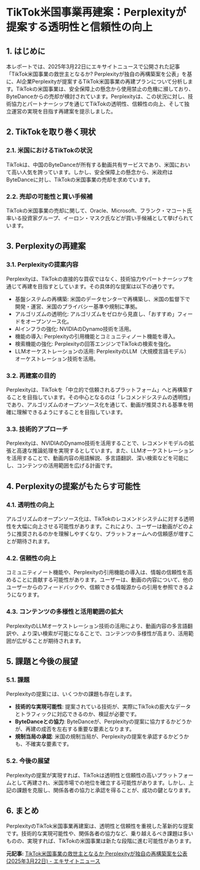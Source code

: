 # TikTok米国事業再建案：Perplexityが提案する透明性と信頼性の向上

## 1. はじめに

本レポートでは、2025年3月22日にエキサイトニュースで公開された記事「TikTok米国事業の救世主となるか? Perplexityが独自の再構築案を公表」を基に、AI企業Perplexityが提案するTikTok米国事業の再建プランについて分析します。TikTokの米国事業は、安全保障上の懸念から使用禁止の危機に瀕しており、ByteDanceからの売却が検討されています。Perplexityは、この状況に対し、技術協力とパートナーシップを通じてTikTokの透明性、信頼性の向上、そして独立運営の実現を目指す再建案を提示しました。

## 2. TikTokを取り巻く現状

### 2.1. 米国におけるTikTokの状況

TikTokは、中国のByteDanceが所有する動画共有サービスであり、米国において高い人気を誇っています。しかし、安全保障上の懸念から、米政府はByteDanceに対し、TikTokの米国事業の売却を求めています。

### 2.2. 売却の可能性と買い手候補

TikTokの米国事業の売却に関して、Oracle、Microsoft、フランク・マコート氏率いる投資家グループ、イーロン・マスク氏などが買い手候補として挙げられています。

## 3. Perplexityの再建案

### 3.1. Perplexityの提案内容

Perplexityは、TikTokの直接的な買収ではなく、技術協力やパートナーシップを通じて再建を目指すとしています。その具体的な提案は以下の通りです。

* 基盤システムの再構築: 米国のデータセンターで再構築し、米国の監督下で開発・運営、米国のプライバシー基準や規制に準拠。
* アルゴリズムの透明化: アルゴリズムをゼロから見直し、「おすすめ」フィードをオープンソース化。
* AIインフラの強化: NVIDIAのDynamo技術を活用。
* 機能の導入: Perplexityの引用機能とコミュニティノート機能を導入。
* 検索機能の強化: Perplexityの回答エンジンでTikTokの検索を強化。
* LLMオーケストレーションの活用: PerplexityのLLM（大規模言語モデル）オーケストレーション技術を活用。

### 3.2. 再建案の目的

Perplexityは、TikTokを「中立的で信頼されるプラットフォーム」へと再構築することを目指しています。その中心となるのは「レコメンドシステムの透明性」であり、アルゴリズムのオープンソース化を通じて、動画が推奨される基準を明確に理解できるようにすることを目指しています。

### 3.3. 技術的アプローチ

Perplexityは、NVIDIAのDynamo技術を活用することで、レコメンドモデルの拡張と高速な推論処理を実現するとしています。また、LLMオーケストレーションを活用することで、動画内容の用語解説、多言語翻訳、深い検索などを可能にし、コンテンツの活用範囲を広げる計画です。

## 4. Perplexityの提案がもたらす可能性

### 4.1. 透明性の向上

アルゴリズムのオープンソース化は、TikTokのレコメンドシステムに対する透明性を大幅に向上させる可能性があります。これにより、ユーザーは動画がどのように推奨されるのかを理解しやすくなり、プラットフォームへの信頼感が増すことが期待されます。

### 4.2. 信頼性の向上

コミュニティノート機能や、Perplexityの引用機能の導入は、情報の信頼性を高めることに貢献する可能性があります。ユーザーは、動画の内容について、他のユーザーからのフィードバックや、信頼できる情報源からの引用を参照できるようになります。

### 4.3. コンテンツの多様性と活用範囲の拡大

PerplexityのLLMオーケストレーション技術の活用により、動画内容の多言語翻訳や、より深い検索が可能になることで、コンテンツの多様性が高まり、活用範囲が広がることが期待されます。

## 5. 課題と今後の展望

### 5.1. 課題

Perplexityの提案には、いくつかの課題も存在します。

* **技術的な実現可能性**: 提案されている技術が、実際にTikTokの膨大なデータとトラフィックに対応できるのか、検証が必要です。
* **ByteDanceとの協力**: ByteDanceが、Perplexityの提案に協力するかどうかが、再建の成否を左右する重要な要素となります。
* **規制当局の承認**: 米国の規制当局が、Perplexityの提案を承認するかどうかも、不確実な要素です。

### 5.2. 今後の展望

Perplexityの提案が実現すれば、TikTokは透明性と信頼性の高いプラットフォームとして再建され、米国市場での地位を確立する可能性があります。しかし、上記の課題を克服し、関係各者の協力と承認を得ることが、成功の鍵となります。

## 6. まとめ

PerplexityのTikTok米国事業再建案は、透明性と信頼性を重視した革新的な提案です。技術的な実現可能性や、関係各者の協力など、乗り越えるべき課題は多いものの、実現すれば、TikTokの米国事業は新たな段階に進む可能性があります。



**元記事:** [TikTok米国事業の救世主となるか Perplexityが独自の再構築案を公表 (2025年3月22日) - エキサイトニュース](https://www.excite.co.jp/news/article/Cobs_2876257/)
